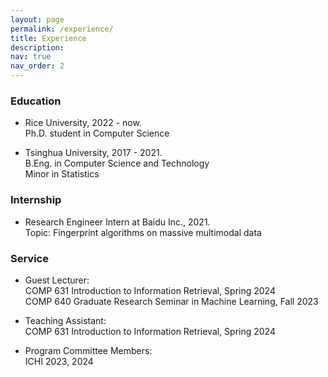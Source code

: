 ```yaml
---
layout: page
permalink: /experience/
title: Experience
description: 
nav: true
nav_order: 2
---
```


### Education

* Rice University, 2022 - now.  
Ph.D. student in Computer Science

* Tsinghua University, 2017 - 2021.  
B.Eng. in Computer Science and Technology  
Minor in Statistics

### Internship

* Research Engineer Intern at Baidu Inc., 2021.  
Topic: Fingerprint algorithms on massive multimodal data

<!-- ### Teaching -->

### Service

* Guest Lecturer:  
COMP 631 Introduction to Information Retrieval, Spring 2024  
COMP 640 Graduate Research Seminar in Machine Learning, Fall 2023

* Teaching Assistant:  
COMP 631 Introduction to Information Retrieval, Spring 2024

* Program Committee Members:  
ICHI 2023, 2024